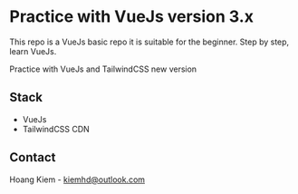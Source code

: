# Practice with VueJs version 3.x

This repo is a VueJs basic repo it is suitable for the beginner. Step by step, learn VueJs.

Practice with VueJs and TailwindCSS new version

## Stack

- VueJs
- TailwindCSS CDN

## Contact

Hoang Kiem - kiemhd@outlook.com